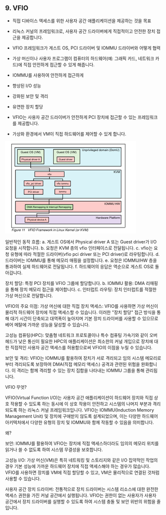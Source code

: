 ## 9. VFIO

- 직접 디바이스 액세스를 위한 사용자 공간 애플리케이션을 제공하는 것을 목표
- 리눅스 커널의 프레임워크로, 사용자 공간 드라이버에게 직접적이고 안전한 장치 접근을 제공합니다.
- VFIO 프레임워크가 게스트 OS, PCI 드라이버 및 IOMMU 드라이버와 어떻게 협력
- 가상 머신이나 사용자 프로그램이 컴퓨터의 하드웨어(예: 그래픽 카드, 네트워크 카드)에 직접 안전하게 접근할 수 있게 해줍니다.
- IOMMU를 사용하여 안전하게 접근하게

- 향상된 I/O 성능
- 강화된 보안 및 격리
- 유연한 장치 할당

- VFIO는 사용자 공간 드라이버가 안전하게 PCI 장치에 접근할 수 있는 프레임워크를 제공합니다.
- 가상화 환경에서 VM이 직접 하드웨어를 제어할 수 있게 합니다.

![VFIO](images/VFIO.png)

일반적인 동작 흐름:
a. 게스트 OS에서 Physical driver A 또는 Guest driver가 I/O 요청을 시작합니다.
b. 요청은 KVM 층의 vfio 인터페이스로 전달됩니다.
c. vfio는 요청 유형에 따라 적절한 드라이버(vfio pci driver 또는 PCI driver)로 라우팅합니다.
d. 드라이버는 IOMMU를 통해 메모리 매핑을 설정합니다.
e. 요청은 IOMMU/HW 층을 통과하여 실제 하드웨어로 전달됩니다.
f. 하드웨어의 응답은 역순으로 게스트 OS로 돌아갑니다.

장치 할당: 특정 PCI 장치를 VFIO 그룹에 할당합니다.
b. IOMMU 활용: DMA 리매핑을 통해 장치 메모리 접근을 제어합니다.
c. 인터럽트 라우팅: 장치 인터럽트를 적절한 가상 머신으로 전달합니다.

VFIO의 주요 이점:
가상 머신에 대한 직접 장치 액세스: VFIO를 사용하면 가상 머신이 물리적 하드웨어 장치에 직접 액세스할 수 있습니다. 이러한 "장치 할당" 접근 방식을 통해 대기 시간이 단축되고 대역폭이 높아지며 기본 장치 드라이버를 사용할 수 있으므로 베어 메탈에 가까운 성능을 달성할 수 있습니다.

고성능 컴퓨팅(HPC): 맞춤형 네트워크 프로토콜이나 특수 컴퓨팅 가속기와 같이 오버헤드가 낮은 통신이 필요한 HPC의 애플리케이션은 최소한의 커널 개입으로 장치에 대한 직접적인 사용자 공간 액세스를 허용함으로써 VFIO의 이점을 누릴 수 있습니다.

보안 및 격리: VFIO는 IOMMU를 활용하여 장치가 서로 격리되고 임의 시스템 메모리로부터 격리되도록 보장하여 DMA(직접 메모리 액세스) 공격과 관련된 위험을 완화합니다. 이 격리는 함께 격리할 수 있는 장치 집합을 나타내는 IOMMU 그룹을 통해 관리됩니다.

VFIO 무엇?

VFIO(Virtual Function I/O)는 사용자 공간 애플리케이션이 하드웨어 장치와 직접 상호 작용할 수 있도록 하는 동시에 이 상호 작용이 안전하고 시스템의 나머지 부분과 격리되도록 하는 리눅스 커널 프레임워크입니다. VFIO는 IOMMU(Induction Memory Management Unit) 및 장치에 구애받지 않도록 설계되었으며, 이는 다양한 하드웨어 아키텍처에서 다양한 유형의 장치 및 IOMMU와 함께 작동할 수 있음을 의미합니다.

왜?

보안: IOMMU를 활용하여 VFIO는 장치에 직접 액세스하더라도 임의의 메모리 위치를 읽거나 쓸 수 없도록 하여 시스템 무결성을 보호합니다.

고성능 I/O: 가상 머신(VM)은 특히 네트워킹 및 스토리지와 같은 I/O 집약적인 작업의 경우 기본 성능에 가까운 하드웨어 장치에 직접 액세스해야 하는 경우가 많습니다. VFIO를 사용하면 장치를 VM에 직접 할당할 수 있고, VM은 물리적으로 연결된 것처럼 사용할 수 있습니다.

사용자 공간 장치 드라이버: 전통적으로 장치 드라이버는 시스템 리소스에 대한 완전한 액세스 권한을 가진 커널 공간에서 실행됩니다. VFIO는 권한이 없는 사용자가 사용자 공간에서 장치 드라이버를 실행할 수 있도록 하여 시스템 충돌 및 보안 위반의 위험을 줄입니다.